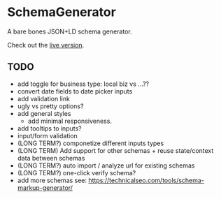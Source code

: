 # SchemaGenerator

A bare bones JSON+LD schema generator.

Check out the [live version](https://dreamy-pike-423300.netlify.com/).

## TODO

- add toggle for business type: local biz vs ...??
- convert date fields to date picker inputs
- add validation link
- ugly vs pretty options?
- add general styles
  - add minimal responsiveness.
- add tooltips to inputs?
- input/form validation
- (LONG TERM?) componetize different inputs types
- (LONG TERM) Add support for other schemas + reuse state/context data between schemas
- (LONG TERM?) auto import / analyze url for existing schemas
- (LONG TERM?) one-click verify schema?
- add more schemas see: https://technicalseo.com/tools/schema-markup-generator/

